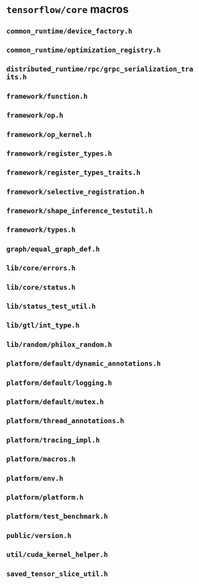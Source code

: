 # `tensorflow/core` macros

## `common_runtime/device_factory.h`

## `common_runtime/optimization_registry.h`

## `distributed_runtime/rpc/grpc_serialization_traits.h`

## `framework/function.h`

## `framework/op.h`

## `framework/op_kernel.h`

## `framework/register_types.h`

## `framework/register_types_traits.h`

## `framework/selective_registration.h`

## `framework/shape_inference_testutil.h`

## `framework/types.h`

## `graph/equal_graph_def.h`

## `lib/core/errors.h`

## `lib/core/status.h`

## `lib/status_test_util.h`

## `lib/gtl/int_type.h`

## `lib/random/philox_random.h`

## `platform/default/dynamic_annotations.h`

## `platform/default/logging.h`

## `platform/default/mutex.h`

## `platform/thread_annotations.h`

## `platform/tracing_impl.h`

## `platform/macros.h`

## `platform/env.h`

## `platform/platform.h`

## `platform/test_benchmark.h`

## `public/version.h`

## `util/cuda_kernel_helper.h`

## `saved_tensor_slice_util.h`